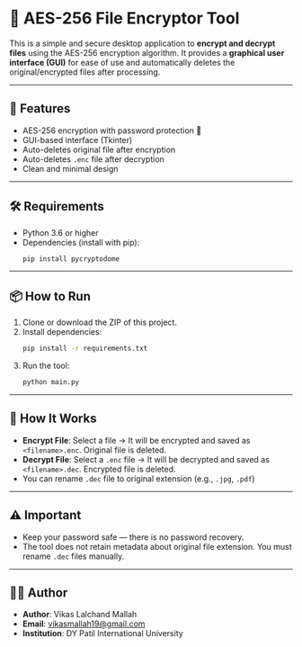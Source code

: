 # 🔐 AES-256 File Encryptor Tool

This is a simple and secure desktop application to **encrypt and decrypt files** using the AES-256 encryption algorithm. It provides a **graphical user interface (GUI)** for ease of use and automatically deletes the original/encrypted files after processing.

---

## 🚀 Features

- AES-256 encryption with password protection 🔐
- GUI-based interface (Tkinter)
- Auto-deletes original file after encryption
- Auto-deletes `.enc` file after decryption
- Clean and minimal design

---

## 🛠️ Requirements

- Python 3.6 or higher
- Dependencies (install with pip):
  ```bash
  pip install pycryptodome
  ```

---

## 📦 How to Run

1. Clone or download the ZIP of this project.
2. Install dependencies:
   ```bash
   pip install -r requirements.txt
   ```
3. Run the tool:
   ```bash
   python main.py
   ```

---

## 🧪 How It Works

- **Encrypt File**: Select a file → It will be encrypted and saved as `<filename>.enc`. Original file is deleted.
- **Decrypt File**: Select a `.enc` file → It will be decrypted and saved as `<filename>.dec`. Encrypted file is deleted.
- You can rename `.dec` file to original extension (e.g., `.jpg`, `.pdf`)

---

## ⚠️ Important

- Keep your password safe — there is no password recovery.
- The tool does not retain metadata about original file extension. You must rename `.dec` files manually.

---

## 👨‍💻 Author

- **Author**: Vikas Lalchand Mallah  
- **Email**: vikasmallah19@gmail.com  
- **Institution**: DY Patil International University  
